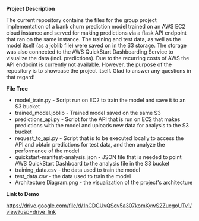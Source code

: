**Project Description**

The current repository contains the files for the group project implementation of a bank churn prediction model trained on an AWS EC2 cloud instance and served for making predictions via a flask API endpoint that ran on the same instance. The training and test data, as well as the model itself (as a joblib file) were saved on in the S3  storage. The storage was also connected to the AWS QuickStart Dashboarding Service to visualize the data (incl. predictions).
Due to the recurring costs of AWS the API endpoint is currently not available. However, the purpose of the repository is to showcase the project itself. Glad to answer any questions in that regard!

**File Tree**

* model_train.py - Script run on EC2 to train the model and save it to an S3 bucket
* trained_model.joblib - Trained model saved on the same S3
* predictions_api.py - Script for the API that is run on EC2 that makes predictions with the model and uploads new data for analysis to the S3 bucket
* request_to_api.py - Script that is to be executed locally to access the API and obtain predictions for test data, and then analyze the performance of the model
* quickstart-manifest-analysis.json - JSON file that is needed to point AWS QuickStart Dashboard to the analysis file in the S3 bucket
* training_data.csv - the data used to train the model
* test_data.csv - the data used to train the model
* Architecture Diagram.png - the visualization of the project's architecture

**Link to Demo**

https://drive.google.com/file/d/1nCDGUvQSov5a307komKywS2ZucgoUTv1/view?usp=drive_link
